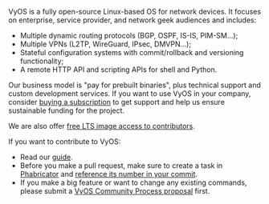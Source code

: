 VyOS is a fully open-source Linux-based OS for network devices. It focuses on enterprise, service provider, and network geek audiences and includes:

* Multiple dynamic routing protocols (BGP, OSPF, IS-IS, PIM-SM...);
* Multiple VPNs (L2TP, WireGuard, IPsec, DMVPN...);
* Stateful configuration systems with commit/rollback and versioning functionality;
* A remote HTTP API and scripting APIs for shell and Python.

Our business model is "pay for prebuilt binaries", plus technical support and custom development services.
If you want to use VyOS in your company, consider [buying a subscription](https://vyos.io/subscriptions/)
to get support and help us ensure sustainable funding for the project.

We are also offer [free LTS image access to contributors](https://vyos.net/get/contributor-subscriptions/).

If you want to contribute to VyOS:

* Read our [guide](https://docs.vyos.io/en/latest/contributing/development.html).
* Before you make a pull request, make sure to create a task in [Phabricator](https://phabricator.vyos.net) and [reference its number in your commit](https://docs.vyos.io/en/latest/contributing/development.html#writing-good-commit-messages).
* If you make a big feature or want to change any existing commands, please submit a [VyOS Community Process proposal](https://github.com/vyos/vyos-community-process) first.
